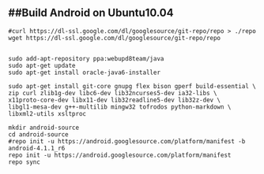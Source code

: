 ##Build Android on Ubuntu10.04
---
	
	#curl https://dl-ssl.google.com/dl/googlesource/git-repo/repo > ./repo
	wget https://dl-ssl.google.com/dl/googlesource/git-repo/repo

	
	sudo add-apt-repository ppa:webupd8team/java
	sudo apt-get update
	sudo apt-get install oracle-java6-installer
	
	sudo apt-get install git-core gnupg flex bison gperf build-essential \
  	zip curl zlib1g-dev libc6-dev lib32ncurses5-dev ia32-libs \
  	x11proto-core-dev libx11-dev lib32readline5-dev lib32z-dev \
  	libgl1-mesa-dev g++-multilib mingw32 tofrodos python-markdown \
  	libxml2-utils xsltproc
  
  	mkdir android-source
	cd android-source
	#repo init -u https://android.googlesource.com/platform/manifest -b android-4.1.1_r6
	repo init -u https://android.googlesource.com/platform/manifest
	repo sync
